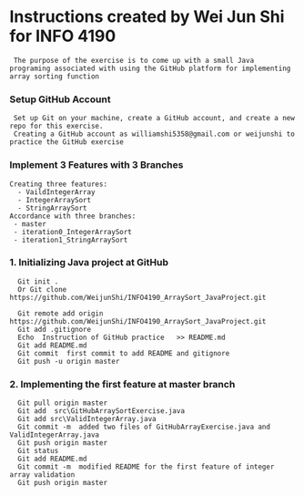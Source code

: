 # Instructions created by Wei Jun Shi for INFO 4190
     The purpose of the exercise is to come up with a small Java programing associated with using the GitHub platform for implementing   array sorting function
     
### Setup GitHub Account
     Set up Git on your machine, create a GitHub account, and create a new repo for this exercise.
     Creating a GitHub account as williamshi5358@gmail.com or weijunshi to practice the GitHub exercise

### Implement 3 Features with 3 Branches
    Creating three features: 
      - VaildIntegerArray
      - IntegerArraySort
      - StringArraySort
    Accordance with three branches:
     - master
     - iteration0_IntegerArraySort
     - iteration1_StringArraySort
     
### 1. Initializing Java project at GitHub
      Git init .
      Or Git clone https://github.com/WeijunShi/INFO4190_ArraySort_JavaProject.git

      Git remote add origin https://github.com/WeijunShi/INFO4190_ArraySort_JavaProject.git
      Git add .gitignore
      Echo  Instruction of GitHub practice   >> README.md
      Git add README.md
      Git commit  first commit to add README and gitignore 
      Git push -u origin master
         
### 2. Implementing the first feature at master branch
      Git pull origin master
      Git add  src\GitHubArraySortExercise.java
      Git add src\ValidIntegerArray.java
      Git commit -m  added two files of GitHubArrayExercise.java and ValidIntegerArray.java 
      Git push origin master
      Git status
      Git add README.md
      Git commit -m  modified README for the first feature of integer array validation  
      Git push origin master